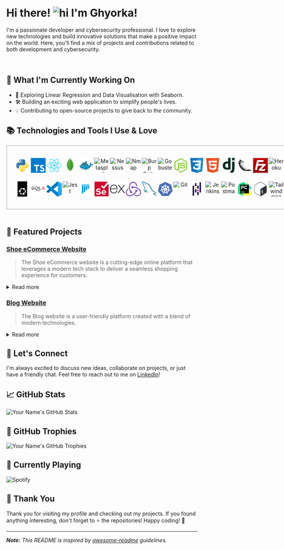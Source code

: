 # Hi there! <img src="https://user-images.githubusercontent.com/1303154/88677602-1635ba80-d120-11ea-84d8-d263ba5fc3c0.gif" width="28px" height="28px" alt="hi"> I'm Ghyorka!

I'm a passionate developer and cybersecurity professional. I love to explore new technologies and build innovative solutions that make a positive impact on the world. Here, you'll find a mix of projects and contributions related to both development and cybersecurity.

<br />

## 🚀 What I'm Currently Working On

- 🌱 Exploring Linear Regression and Data Visualisation with Seaborn.
- 🛠️ Building an exciting web application to simplify people's lives.
- 💡 Contributing to open-source projects to give back to the community.

## 📚 Technologies and Tools I Use & Love

<div align="center">
 <div style="width: 877px; height: 125px; border: 2px solid #ccc; padding: 20px; display: flex; flex-wrap: wrap; justify-content: space-between; align-items: center;">

  <img src="https://raw.githubusercontent.com/devicons/devicon/master/icons/python/python-original.svg" title="Python" alt="Python" width="40" height="40" />
  <img src="https://raw.githubusercontent.com/devicons/devicon/master/icons/typescript/typescript-original.svg" title="TypeScript" alt="TypeScript" width="40" height="40" />
  <img src="https://raw.githubusercontent.com/devicons/devicon/master/icons/react/react-original.svg" title="React" alt="React" width="40" height="40" />
  <img src="https://raw.githubusercontent.com/devicons/devicon/master/icons/mongodb/mongodb-original.svg" title="MongoDB" alt="MongoDB" width="40" height="40" />
  <img src="https://raw.githubusercontent.com/devicons/devicon/master/icons/docker/docker-original.svg" title="Docker" alt="Docker" width="40" height="40" />
  <img src="https://www.kali.org/tools/metasploit-framework/images/metasploit-framework-logo.svg" title="Metasploit Framework" alt="Metasploit Framework" width="40" height="40" />
  <img src="https://www.airslate.com/preview/explorebots/security/nessus.svg" title="Nessus" alt="Nessus" width="40" height="40" />
  <img src="https://nmap.org/images/nmap-logo-256x256.png" title="Nmap" alt="Nmap" width="40" height="40" />
  <img src="https://www.kali.org/tools/burpsuite/images/burpsuite-logo.svg" title="Burp Suite" alt="Burp Suite" width="40" height="40" />
  <img src="https://www.kali.org/tools/gobuster/images/gobuster-logo.svg" title="Gobuster" alt="Gobuster" width="40" height="40" />
  <img src="https://raw.githubusercontent.com/devicons/devicon/master/icons/nodejs/nodejs-original.svg" title="Node.js" alt="Node.js" width="40" height="40" />
  <img src="https://raw.githubusercontent.com/devicons/devicon/master/icons/css3/css3-original.svg" title="CSS3" alt="CSS3" width="40" height="40" />
  <img src="https://raw.githubusercontent.com/devicons/devicon/master/icons/html5/html5-original.svg" title="HTML5" alt="HTML5" width="40" height="40" />
  <img src="https://raw.githubusercontent.com/devicons/devicon/master/icons/django/django-plain.svg" title="Django" alt="Django" width="40" height="40" />
  <img src="https://raw.githubusercontent.com/devicons/devicon/master/icons/flask/flask-original.svg" title="Flask" alt="Flask" width="40" height="40" />
  <img src="https://raw.githubusercontent.com/devicons/devicon/master/icons/filezilla/filezilla-plain.svg" title="FileZilla" alt="FileZilla" width="40" height="40" />
  <img src="https://www.vectorlogo.zone/logos/heroku/heroku-icon.svg" title="Heroku" alt="Heroku" width="40" height="40" />
  <img src="https://images.g2crowd.com/uploads/product/image/large_detail/large_detail_477db83f729d63210139ec7cd29c1351/render-render.png" title="Render" alt="Render" width="40" height="40" />
  <img src="https://raw.githubusercontent.com/devicons/devicon/master/icons/javascript/javascript-original.svg" title="JavaScript" alt="JavaScript" width="40" height="40" />
  <img src="https://raw.githubusercontent.com/devicons/devicon/master/icons/jupyter/jupyter-original.svg" title="Jupyter" alt="Jupyter" width="40" height="40" />
  <img src="https://raw.githubusercontent.com/devicons/devicon/master/icons/linux/linux-original.svg" title="Linux" alt="Linux" width="40" height="40" />
  <img src="https://raw.githubusercontent.com/devicons/devicon/master/icons/ubuntu/ubuntu-plain.svg" title="Ubuntu" alt="Ubuntu" width="40" height="40" />
  <img src="https://raw.githubusercontent.com/devicons/devicon/master/icons/sqlalchemy/sqlalchemy-original.svg" title="SQLAlchemy" alt="SQLAlchemy" width="40" height="40" />
  <img src="https://raw.githubusercontent.com/devicons/devicon/master/icons/vscode/vscode-original.svg" title="Visual Studio Code" alt="Visual Studio Code" width="40" height="40" />
  <img src="https://jestjs.io/img/jest.svg" title="Jest" alt="Jest" width="40" height="40" />
  <img src="https://raw.githubusercontent.com/devicons/devicon/master/icons/pytest/pytest-plain.svg" title="Pytest" alt="Pytest" width="40" height="40" />
  <img src="https://raw.githubusercontent.com/devicons/devicon/master/icons/selenium/selenium-original.svg" title="Selenium" alt="Selenium" width="40" height="40" />
  <img src="https://raw.githubusercontent.com/devicons/devicon/master/icons/express/express-original.svg" title="Express.js" alt="Express.js" width="40" height="40" />
  <img src="https://raw.githubusercontent.com/devicons/devicon/master/icons/redux/redux-original.svg" title="Redux.js" alt="Redux.js" width="40" height="40" />
  <img src="https://raw.githubusercontent.com/devicons/devicon/master/icons/mysql/mysql-original.svg" title="MySQL" alt="MySQL" width="40" height="40" />
  <img src="https://raw.githubusercontent.com/devicons/devicon/master/icons/kubernetes/kubernetes-plain.svg" title="Kubernetes" alt="Kubernetes" width="40" height="40" />
  <img src="https://www.vectorlogo.zone/logos/git-scm/git-scm-icon.svg" title="Git" alt="Git" width="40" height="40" />
  <img src="https://raw.githubusercontent.com/devicons/devicon/master/icons/pandas/pandas-original.svg" title="Pandas" alt="Pandas" width="40" height="40" />
  <img src="https://www.vectorlogo.zone/logos/jenkins/jenkins-icon.svg" title="Jenkins" alt="Jenkins" width="40" height="40" />
  <img src="https://www.vectorlogo.zone/logos/getpostman/getpostman-icon.svg" title="Postman" alt="Postman" width="40" height="40" />
  <img src="https://raw.githubusercontent.com/devicons/devicon/master/icons/pycharm/pycharm-original.svg" title="PyCharm" alt="PyCharm" width="40" height="40" />
  <img src="https://raw.githubusercontent.com/devicons/devicon/master/icons/bash/bash-original.svg" title="Bash" alt="Bash" width="40" height="40" />
  <img src="https://www.vectorlogo.zone/logos/tailwindcss/tailwindcss-icon.svg" title="Tailwind CSS" alt="Tailwind CSS" width="40" height="40" />
  <img src="https://raw.githubusercontent.com/devicons/devicon/master/icons/materialui/materialui-original.svg" title="Material UI" alt="Material UI" width="40" height="40" />
  <img src="https://raw.githubusercontent.com/devicons/devicon/master/icons/go/go-original.svg" title="Go" alt="Go" width="40" height="40" />
  <img src="https://www.kali.org/tools/john/images/john-logo.svg" title="John The Reaper" alt="John The Reaper" width="40" height="40" />
  <img src="https://www.kali.org/tools/hydra/images/hydra-logo.svg" title="Hydra" alt="Hydra" width="40" height="40" />
  </div>
</div>

<br />

## 🌟 Featured Projects

### [Shoe eCommerce Website](https://github.com/ggg6r34t/fullstack-project)

> The Shoe eCommerce website is a cutting-edge online platform that leverages a modern tech stack to deliver a seamless shopping experience for customers.

<details>
<summary>
  Read more
</summary>

<br >

### Frontend:

- React
- TypeScript
- Redux (for state management)
- Material UI (for user interface design)

### Backend:

- Node.js
- Express.js (as the server framework)
- MongoDB (as the database)
- Mongoose (for MongoDB object modeling)
- Passport.js (for user authentication and authorization)
- CORS (Cross-Origin Resource Sharing) for handling cross-origin requests.

</details>

### [Blog Website](https://github.com/ggg6r34t/ghyorka-blog)

> The Blog website is a user-friendly platform created with a blend of modern technologies.

<details>
<summary>
  Read more
</summary>

<br >

### Frontend:

- HTML
- CSS
- Bootstrap
- WTForms (for form handling)
- Jinja (for template rendering)

### Backend:

- Python
- Flask (as the server framework)
- requests (for communication with external APIs)
- SQLAlchemy (for database management)
- psycopg2-binary (for PostgreSQL database connections)

</details>

## 💬 Let's Connect

I'm always excited to discuss new ideas, collaborate on projects, or just have a friendly chat. Feel free to reach out to me on [LinkedIn](https://www.linkedin.com/in/ghyorkakpee/)!

## 📈 GitHub Stats

![Your Name's GitHub Stats](https://github-readme-stats.vercel.app/api?username=ggg6r34t&show_icons=true&count_private=true&hide_title=true&theme=radical)

## 🌈 GitHub Trophies

![Your Name's GitHub Trophies](https://github-profile-trophy.vercel.app/?username=ggg6r34t&theme=radical)

## 🎵 Currently Playing

![Spotify](https://novatorem-psi.vercel.app/api/spotify)

## 🙏 Thank You

Thank you for visiting my profile and checking out my projects. If you found anything interesting, don't forget to ⭐️ the repositories! Happy coding! 🚀

---

_**Note:** This README is inspired by [awesome-readme](https://github.com/matiassingers/awesome-readme) guidelines._

